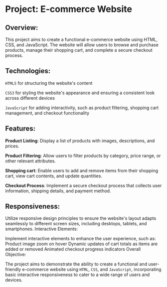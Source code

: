 # Project: E-commerce Website

## Overview:

This project aims to create a functional e-commerce website using HTML, CSS, and JavaScript. The website will allow users to browse and purchase products, manage their shopping cart, and complete a secure checkout process.

## Technologies:

`HTML5` for structuring the website's content

`CSS3` for styling the website's appearance and ensuring a consistent look across different devices

`JavaScript` for adding interactivity, such as product filtering, shopping cart management, and checkout functionality

## Features:

****Product Listing****: Display a list of products with images, descriptions, and prices.

**Product Filtering**: Allow users to filter products by category, price range, or other relevant attributes.

**Shopping cart**: Enable users to add and remove items from their shopping cart, view cart contents, and update quantities.

**Checkout Process**: Implement a secure checkout process that collects user information, shipping details, and payment method.

## Responsiveness:

Utilize responsive design principles to ensure the website's layout adapts seamlessly to different screen sizes, including desktops, tablets, and smartphones.
Interactive Elements:

Implement interactive elements to enhance the user experience, such as:
Product image zoom on hover
Dynamic updates of cart totals as items are added or removed
Animated checkout progress indicators
Overall Objective:

The project aims to demonstrate the ability to create a functional and user-friendly e-commerce website using `HTML`, `CSS`, and `JavaScript`, incorporating basic interactive responsiveness to cater to a wide range of users and devices.